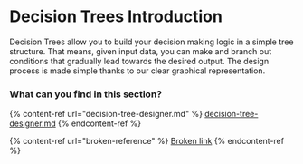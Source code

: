 # Decision Trees Introduction

Decision Trees allow you to build your decision making logic in a simple tree structure. That means, given input data, you can make and branch out conditions that gradually lead towards the desired output. The design process is made simple thanks to our clear graphical representation.

### What can you find in this section?

{% content-ref url="decision-tree-designer.md" %}
[decision-tree-designer.md](decision-tree-designer.md)
{% endcontent-ref %}

{% content-ref url="broken-reference" %}
[Broken link](broken-reference)
{% endcontent-ref %}
